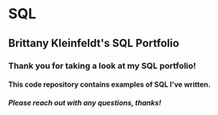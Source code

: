 # SQL
## Brittany Kleinfeldt's SQL Portfolio

### Thank you for taking a look at my SQL portfolio! 
#### This code repository contains examples of SQL I've written. 
##### Please reach out with any questions, thanks!
